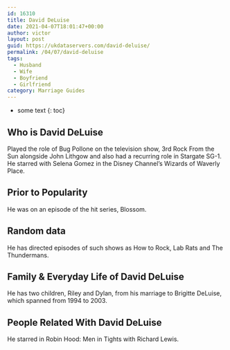 ```yaml
---
id: 16310
title: David DeLuise
date: 2021-04-07T18:01:47+00:00
author: victor
layout: post
guid: https://ukdataservers.com/david-deluise/
permalink: /04/07/david-deluise
tags:
  - Husband
  - Wife
  - Boyfriend
  - Girlfriend
category: Marriage Guides
---
```


* some text
{: toc}


## Who is David DeLuise



Played the role of Bug Pollone on the television show, 3rd Rock From the Sun alongside John Lithgow and also had a recurring role in Stargate SG-1. He starred with Selena Gomez in the Disney Channel&#8217;s Wizards of Waverly Place.

                
                
                
## Prior to Popularity



He was on an episode of the hit series, Blossom.

                
                
                
## Random data



He has directed episodes of such shows as How to Rock, Lab Rats and The Thundermans.

                
                
                
## Family & Everyday Life of David DeLuise



He has two children, Riley and Dylan, from his marriage to Brigitte DeLuise, which spanned from 1994 to 2003.

                
                
                
## People Related With David DeLuise



He starred in Robin Hood: Men in Tights with Richard Lewis.

                
              
            
          
          
          